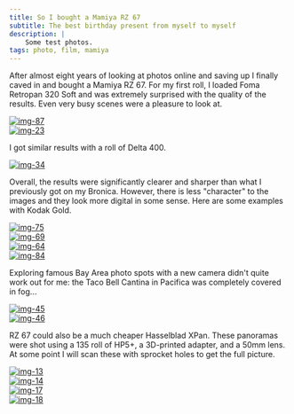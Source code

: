 ```yaml
---
title: So I bought a Mamiya RZ 67
subtitle: The best birthday present from myself to myself
description: |
    Some test photos.
tags: photo, film, mamiya
---
```


After almost eight years of looking at photos online and saving up I finally caved in and bought a Mamiya RZ 67. For my first roll, I loaded Foma Retropan 320 Soft and was extremely surprised with the quality of the results. Even very busy scenes were a pleasure to look at.

<div class="flickr-embed"><a data-flickr-embed="true" href="https://www.flickr.com/photos/elappo/53139902505/in/album-72177720310714896/" title="img-87"><img class="flickr-img" src="https://live.staticflickr.com/65535/53139902505_eadb048445_k.jpg" alt="img-87"/></a></div>

<div class="flickr-embed"><a data-flickr-embed="true" href="https://www.flickr.com/photos/elappo/53138891237/in/album-72177720310714896/" title="img-23"><img class="flickr-img" src="https://live.staticflickr.com/65535/53138891237_79aa334f32_k.jpg" alt="img-23"/></a></div>

I got similar results with a roll of Delta 400.

<div class="flickr-embed"><a data-flickr-embed="true" href="https://www.flickr.com/photos/elappo/53139693269/in/album-72177720310714896/" title="img-34"><img class="flickr-img" src="https://live.staticflickr.com/65535/53139693269_212fa258f2_k.jpg" alt="img-34"/></a></div>

Overall, the results were significantly clearer and sharper than what I previously got on my Bronica. However, there is less "character" to the images and they look more digital in some sense. Here are some examples with Kodak Gold.

<div class="flickr-embed"><a data-flickr-embed="true" href="https://www.flickr.com/photos/elappo/53139902555/in/album-72177720310714896/" title="img-75"><img class="flickr-img" src="https://live.staticflickr.com/65535/53139902555_02917bc1a9_k.jpg" alt="img-75"/></a></div>

<div class="flickr-embed"><a data-flickr-embed="true" href="https://www.flickr.com/photos/elappo/53139704334/in/album-72177720310714896/" title="img-69"><img class="flickr-img" src="https://live.staticflickr.com/65535/53139704334_3b052b0054_k.jpg" alt="img-69"/></a></div>

<div class="flickr-embed"><a data-flickr-embed="true" href="https://www.flickr.com/photos/elappo/53139489906/in/album-72177720310714896/" title="img-64"><img class="flickr-img" src="https://live.staticflickr.com/65535/53139489906_0aece1a629_k.jpg" alt="img-64"/></a></div>

<div class="flickr-embed"><a data-flickr-embed="true" href="https://www.flickr.com/photos/elappo/53138890932/in/album-72177720310714896/" title="img-84"><img class="flickr-img" src="https://live.staticflickr.com/65535/53138890932_a0217203e7_k.jpg" alt="img-84"/></a></div>

Exploring famous Bay Area photo spots with a new camera didn't quite work out for me: the Taco Bell Cantina in Pacifica was completely covered in fog...

<div class="flickr-embed"><a data-flickr-embed="true" href="https://www.flickr.com/photos/elappo/53139693889/in/album-72177720310714896/" title="img-45"><img class="flickr-img" src="https://live.staticflickr.com/65535/53139693889_988c72f76b_k.jpg" alt="img-45"/></a></div>

<div class="flickr-embed"><a data-flickr-embed="true" href="https://www.flickr.com/photos/elappo/53139961108/in/album-72177720310714896/" title="img-46"><img class="flickr-img" src="https://live.staticflickr.com/65535/53139961108_99589550a1_k.jpg" alt="img-46"/></a></div>

RZ 67 could also be a much cheaper Hasselblad XPan. These panoramas were shot using a 135 roll of HP5+, a 3D-printed adapter, and a 50mm lens. At some point I will scan these with sprocket holes to get the full picture.

<div class="flickr-embed"><a data-flickr-embed="true" href="https://www.flickr.com/photos/elappo/53139693994/in/album-72177720310714896/" title="img-13"><img class="flickr-img" src="https://live.staticflickr.com/65535/53139693994_a36842a7c6_k.jpg" alt="img-13"/></a></div>

<div class="flickr-embed"><a data-flickr-embed="true" href="https://www.flickr.com/photos/elappo/53138891457/in/album-72177720310714896/" title="img-14"><img class="flickr-img" src="https://live.staticflickr.com/65535/53138891457_0408689d37_k.jpg" alt="img-14"/></a></div>

<div class="flickr-embed"><a data-flickr-embed="true" href="https://www.flickr.com/photos/elappo/53139903475/in/album-72177720310714896/" title="img-17"><img class="flickr-img" src="https://live.staticflickr.com/65535/53139903475_417358cfc4_k.jpg" alt="img-17"/></a></div>

<div class="flickr-embed"><a data-flickr-embed="true" href="https://www.flickr.com/photos/elappo/53139960993/in/album-72177720310714896/" title="img-18"><img class="flickr-img" src="https://live.staticflickr.com/65535/53139960993_09f1ff43b5_k.jpg"  alt="img-18"/></a></div>
